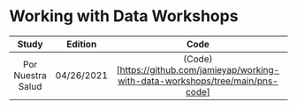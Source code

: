 # Working with Data Workshops
 
| <img height=0 width=350> Study <img height=0 width=350> | <img height=0 width=350> Edition <img height=0 width=350> | <img height=0 width=350> Code <img height=0 width=350>  | <img height=0 width=350> Modules <img height=0 width=350>  | 
|:------------------------------------------:|:------------------------------------------:|:------------------------------------------:|:------------------------------------------:|
| Por Nuestra Salud | 04/26/2021 | (Code)[https://github.com/jamieyap/working-with-data-workshops/tree/main/pns-code] | (Modules)[https://github.com/jamieyap/working-with-data-workshops/tree/main/pns-modules]
